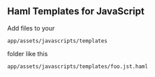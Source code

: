 ## Haml Templates for JavaScript

Add files to your

    app/assets/javascripts/templates

folder like this

    app/assets/javascripts/templates/foo.jst.haml

